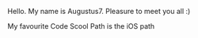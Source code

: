 Hello. My name is Augustus7. Pleasure to meet you all :)

My favourite Code Scool Path is the iOS path

